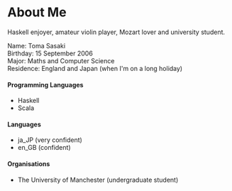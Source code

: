 # About Me

Haskell enjoyer, amateur violin player, Mozart lover and university student.<br>

Name: Toma Sasaki<br>
Birthday: 15 September 2006<br>
Major: Maths and Computer Science<br>
Residence: England and Japan (when I'm on a long holiday)<br>

#### Programming Languages
- Haskell
- Scala

#### Languages
- ja_JP (very confident)
- en_GB (confident)

#### Organisations
- The University of Manchester (undergraduate student)
